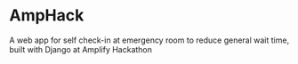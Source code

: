 # AmpHack

A web app for self check-in at emergency room to reduce general wait time, built with Django at Amplify Hackathon
